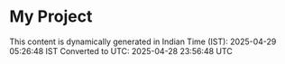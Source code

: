 # My Project

This content is dynamically generated in Indian Time (IST): 2025-04-29 05:26:48 IST
Converted to UTC: 2025-04-28 23:56:48 UTC
